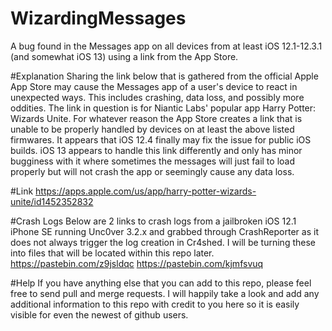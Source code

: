 # WizardingMessages
A bug found in the Messages app on all devices from at least iOS 12.1-12.3.1 (and somewhat iOS 13) using a link from the App Store.

#Explanation
Sharing the link below that is gathered from the official Apple App Store may cause the Messages app of a user's device to react in unexpected ways. This includes crashing, data loss, and possibly more oddities. The link in question is for Niantic Labs' popular app Harry Potter: Wizards Unite. For whatever reason the App Store creates a link that is unable to be properly handled by devices on at least the above listed firmwares. It appears that iOS 12.4 finally may fix the issue for public iOS builds. iOS 13 appears to handle this link differently and only has minor bugginess with it where sometimes the messages will just fail to load properly but will not crash the app or seemingly cause any data loss.

#Link
https://apps.apple.com/us/app/harry-potter-wizards-unite/id1452352832

#Crash Logs
Below are 2 links to crash logs from a jailbroken iOS 12.1 iPhone SE running Unc0ver 3.2.x and grabbed through CrashReporter as it does not always trigger the log creation in Cr4shed. I will be turning these into files that will be located within this repo later.
https://pastebin.com/z9jsldqc
https://pastebin.com/kjmfsvuq

#Help
If you have anything else that you can add to this repo, please feel free to send pull and merge requests. I will happily take a look and add any additional information to this repo with credit to you here so it is easily visible for even the newest of github users. 
